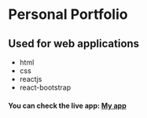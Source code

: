 # Personal Portfolio
## Used for web applications
* html
* css
* reactjs
* react-bootstrap

#### You can check the live app: [My app]()